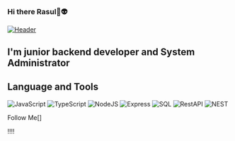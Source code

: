 ### Hi there Rasul👋:alien:

[![Header](https://github.com/jackflaggg/jackflaggg/blob/master/assets/gifgit%20(1).gif)](https://vk.com/rasul_str)

## I'm junior backend developer and System Administrator

## Language and Tools

![JavaScript](https://img.shields.io/badge/-JavaScript-090909?style=for-the-badge&logo=javascript&logoColor=E9D54D) ![TypeScript](https://img.shields.io/badge/-TypeScript-090909?style=for-the-badge&logo=TypeScript&logoColor=blue) ![NodeJS](https://img.shields.io/badge/-NodeJS-090909?style=for-the-badge&logo=NodeJS&logoColor=blue) ![Express](https://img.shields.io/badge/-Express-090909?style=for-the-badge&logo=Express&logoColor=pink) ![SQL](https://img.shields.io/badge/-Sql-090909?style=for-the-badge&logo=postgresql&logoColor=green) ![RestAPI](https://img.shields.io/badge/-RestAPI-090909?style=for-the-badge&logo=RestAPI&logoColor=pink) ![NEST](https://img.shields.io/badge/-Nest-090909?style=for-the-badge&logo=nestjs&logoColor=pink)

Follow Me[]

!!!!

<!--
**jackflaggg/jackflaggg** is a ✨ _special_ ✨ repository because its `README.md` (this file) appears on your GitHub profile.

Here are some ideas to get you started:

- 🔭 I’m currently working on ...
- 🌱 I’m currently learning ...
- 👯 I’m looking to collaborate on ...
- 🤔 I’m looking for help with ...
- 💬 Ask me about ...
- 📫 How to reach me: ...
- 😄 Pronouns: ...
- ⚡ Fun fact: ...
-->
